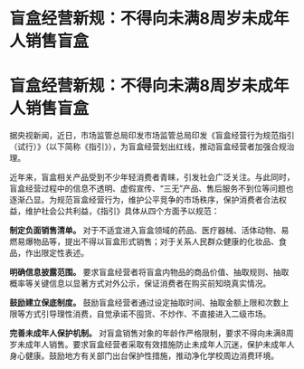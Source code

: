 # 盲盒经营新规：不得向未满8周岁未成年人销售盲盒

# 盲盒经营新规：不得向未满8周岁未成年人销售盲盒

据央视新闻，近日，市场监管总局印发市场监管总局印发《盲盒经营行为规范指引（试行）》（以下简称《指引》），为盲盒经营划出红线，推动盲盒经营者加强合规治理。

近年来，盲盒相关产品受到不少年轻消费者青睐，引发社会广泛关注。与此同时，盲盒经营过程中的信息不透明、虚假宣传、“三无”产品、售后服务不到位等问题也逐渐凸显。为规范盲盒经营行为，维护公平竞争的市场秩序，保护消费者合法权益，维护社会公共利益，《指引》具体从四个方面予以规范：

**制定负面销售清单。**
对于不适宜进入盲盒领域的药品、医疗器械、活体动物、易燃易爆物品等，提出不得以盲盒形式销售；对于关系人民群众健康的化妆品、食品，作出限定性表述。

**明确信息披露范围。** 要求盲盒经营者将盲盒内物品的商品价值、抽取规则、抽取概率等关键信息以显著方式对外公示，保证消费者在购买前知晓真实情况。

**鼓励建立保底制度。** 鼓励盲盒经营者通过设定抽取时间、抽取金额上限和次数上限等方式引导理性消费，自觉承诺不囤货、不炒作、不直接进入二级市场。

**完善未成年人保护机制。**
对盲盒销售对象的年龄作严格限制，要求不得向未满8周岁未成年人销售。要求盲盒经营者采取有效措施防止未成年人沉迷，保护未成年人身心健康。鼓励地方有关部门出台保护性措施，推动净化学校周边消费环境。


